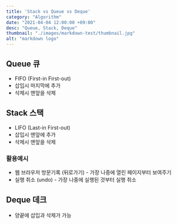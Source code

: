 ```yaml
---
title: 'Stack vs Queue vs Deque'
category: "Algorithm"
date: "2021-04-04 12:00:00 +09:00"
desc: "Queue, Stack, Deque"
thumbnail: "./images/markdown-test/thumbnail.jpg"
alt: "markdown logo"
---
```


## Queue 큐
- FIFO (First-in First-out)
- 삽입시 마지막에 추가
- 삭제시 맨앞을 삭제

## Stack 스택
- LIFO (Last-in First-out)
- 삽입시 맨앞에 추가
- 삭제시 맨앞을 삭제

### 활용예시
- 웹 브라우저 방문기록 (뒤로가기) - 가장 나중에 열린 페이지부터 보여주기
- 실행 취소 (undo) - 가장 나중에 실행된 것부터 실행 취소

## Deque 데크
- 양끝에 삽입과 삭제가 가능